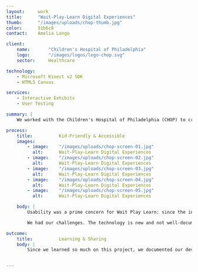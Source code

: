 ```yaml
---
layout:     work
title:      "Wait-Play-Learn Digital Experiences"
thumb:      "/images/uploads/chop-thumb.jpg"
color:      51b6c8
contact:    Amelia Longo

client:
    name:       "Children's Hospital of Philadelphia"
    logo:       "/images/logos/logo-chop.svg"
    sector:     Healthcare

technology:
    - Microsoft Kinect v2 SDK
    - HTML5 Canvas

services:
    - Interactive Exhibits
    - User Testing

summary: |
    We worked with the Children's Hospital of Philadelphia (CHOP) to create the Wait Play Learn Digital Interactive Pods, a series of hands-free interactive games for the waiting areas in their new facility, using HTML5 Canvas, JavaScript, and Microsoft's Kinect SDK v2. Our work with CHOP highlights our our dedication to user experience and our passion for learning.

process:
    title:          Kid-Friendly & Accessible
    images:
        - image:    "/images/uploads/chop-screen-01.jpg"
          alt:      Wait-Play-Learn Digital Experiences
        - image:    "/images/uploads/chop-screen-02.jpg"
          alt:      Wait-Play-Learn Digital Experiences
        - image:    "/images/uploads/chop-screen-03.jpg"
          alt:      Wait-Play-Learn Digital Experiences
        - image:    "/images/uploads/chop-screen-04.jpg"
          alt:      Wait-Play-Learn Digital Experiences
        - image:    "/images/uploads/chop-screen-05.jpg"
          alt:      Wait-Play-Learn Digital Experiences

    body: |
        Usability was a prime concern for Wait Play Learn: since the interactives are in a medical setting for children, we needed to design them to be kid friendly, and accessible to children with physical and mental disabilities. We conducted several rounds of user testing with children ages 6 to 14 where we were able to test range of motion, mobility, learnability, and of course, fun. One participant, Alexa, tested the games during her physical therapy&mdash;she was shy, quiet, and unable to walk by herself. At the end of the testing session, her mood improved and she felt confident enough to show us that she could walk by herself (to her grandmother's delight).

        We had our challenges. The technology is new and not well-documented, which led us to develop many of the required features from scratch, and in a very short timeframe, with less than three months to design, develop and install the first two interactives. The weekend of the installation, our team was at CHOP for over 12 hours. But we're not complaining: our end result was the creation of several fun and motivational games that get kids moving and learning.

outcome:
    title:          Learning & Sharing
    body: |
        Since we learned so much on this project, we documented our development process to share via our blog and code samples in our open source repository. And since we had so much fun, we made several games reusable, with the hope of implementing them in other spaces in the future.


---
```


